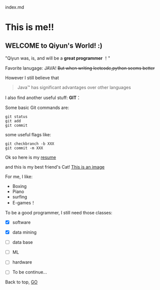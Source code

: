 index.md
# This is me!!
## WELCOME to Qiyun's World! :)

"Qiyun was, is, and will be a **great programmer** ！"

Favorite lanugage: JAVA! ~~But when writing leetcode,python seems better~~

However I still believe that

> Java™ has significant advantages over other languages

I also find another useful stuff: **GIT**：

Some basic Git commands are:
```
git status
git add
git commit
```
some useful flags like:
```
git checkbranch -b XXX
git commit -m XXX
```

Ok so here is my [resume](https://resume.io/r/kIa5ISfnf)

and this is my best friend's Cat! 
[This is an image](e0a5f824cffda6ca6372570d873069e)

For me, I like:
- Boxing
- Piano
- surfing
- E-games！

To be a good programmer, I still need those classes:
-[x] software 
-[x] data mining
-[ ] data base
-[ ] ML
-[ ] hardware
-[ ] To be continue...


Back to top, [GO](#this-is-me)